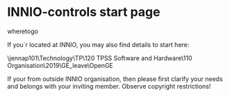 # INNIO-controls start page
wheretogo

If you´r located at INNIO, you may also find details to start here:

\\jennap101\Technology\TP\120 TPSS Software and Hardware\110 Organisation\2019\GE_leave\OpenGE

If your from outside INNIO organisation, then please first clarify your needs and belongs with your inviting member.
Observe copyright restrictions!
